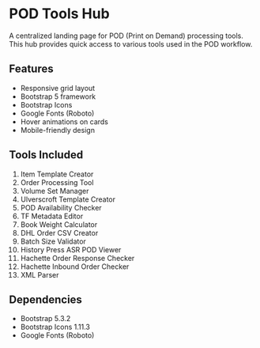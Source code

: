 # POD Tools Hub

A centralized landing page for POD (Print on Demand) processing tools. This hub provides quick access to various tools used in the POD workflow.

## Features

- Responsive grid layout
- Bootstrap 5 framework
- Bootstrap Icons
- Google Fonts (Roboto)
- Hover animations on cards
- Mobile-friendly design

## Tools Included

1. Item Template Creator
2. Order Processing Tool
3. Volume Set Manager
4. Ulverscroft Template Creator
5. POD Availability Checker
6. TF Metadata Editor
7. Book Weight Calculator
8. DHL Order CSV Creator
9. Batch Size Validator
10. History Press ASR POD Viewer
11. Hachette Order Response Checker
12. Hachette Inbound Order Checker
13. XML Parser

## Dependencies

- Bootstrap 5.3.2
- Bootstrap Icons 1.11.3
- Google Fonts (Roboto)